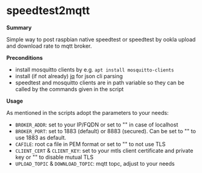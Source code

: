 # speedtest2mqtt
**Summary**

Simple way to post raspbian native speedtest or speedtest by ookla upload and download rate to mqtt broker. 

**Preconditions**

- install mosquitto clients by e.g. `apt install mosquitto-clients`
- install (if not already) [jq](https://stedolan.github.io/jq/) for json cli parsing
- speedtest and mosquitto clients are in path variable so they can be called by the commands given in the script

**Usage**

As mentioned in the scripts adopt the parameters to your needs:

- `BROKER_ADDR`: set to your IP/FQDN or set to "" in case of localhost
- `BROKER_PORT`: set to 1883 (default) or 8883 (secured). Can be set to "" to use 1883 as default.
- `CAFILE`: root ca file in PEM format or set to "" to not use TLS
- `CLIENT_CERT` & `CLIENT_KEY`: set to your mtls client certificate and private key or "" to disable mutual TLS
- `UPLOAD_TOPIC` & `DOWNLOAD_TOPIC`: mqtt topc, adjust to your needs


